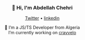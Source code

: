 <h3 align="center">👋 Hi, I'm Abdellah Chehri</h3>

<p align="center">
  <a href="https://x.com/KING_IN_JUNGLE">Twitter</a> •
  <a href="https://www.linkedin.com/in/chehri/">linkedin</a>
</p>

<div align="center">
  <div>🔭 I’m a JS/TS Developer from Algeria</div>
  <div> I’m currently working on   <a href="https://cravvelo-website.vercel.app">cravvelo</a> </div>
</div>
